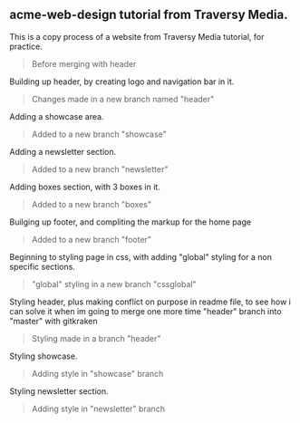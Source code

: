 ## acme-web-design tutorial from Traversy Media.

This is a copy process of a website from Traversy Media tutorial, for practice.

> Before merging with header

Building up header, by creating logo and navigation bar in it.

> Changes made in a new branch named "header"

Adding a showcase area.

> Added to a new branch "showcase"

Adding a newsletter section.

> Added to a new branch "newsletter"

Adding boxes section, with 3 boxes in it.

> Added to a new branch "boxes"

Builging up footer, and compliting the markup for the home page

> Added to a new branch "footer"

Beginning to styling page in css, with adding "global" styling for a non specific sections.

> "global" styling in a new branch "cssglobal"

Styling header, plus making conflict on purpose in readme file, to see how i can solve it when im going to merge one more time "header" branch into "master" with gitkraken

> Styling made in a branch "header"

Styling showcase.

> Adding style in "showcase" branch

Styling newsletter section.

> Adding style in "newsletter" branch